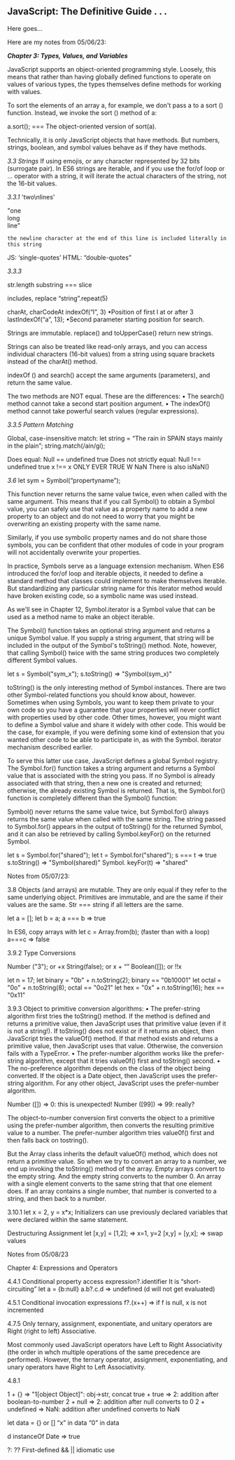 <h2>JavaScript: The Definitive Guide . . .</h2>

Here goes...

Here are my notes from 05/06/23:

<em><b>Chapter 3: Types, Values, and Variables</em></b>

JavaScript supports an object-oriented programming style. Loosely, this means that rather than having globally defined functions to operate on values of various types, the types themselves define methods for working with values.

To sort the elements of an array a, for example, we don't pass a to a sort () function. Instead, we invoke the sort () method of a:

a.sort(); === The object-oriented version of sort(a).

Technically, it is only JavaScript objects that have methods. But numbers, strings, boolean, and symbol values behave as if they have methods.


<em>3.3 Strings</em>
If using emojis, or any character represented by 32 bits (surrogate pair). In ES6 strings are iterable, and if you use the for/of loop or ... operator with a string, it will iterate the actual characters of the string, not the 16-bit values.

<em>3.3.1</em>
'two\nlines'

"one\
long\
line"

`the newline character at the end of this line
 is included literally in this string`

JS: ‘single-quotes’
HTML: “double-quotes” 


<em>3.3.3</em>

str.length
substring === slice

 includes, replace
“string”.repeat(5)

charAt, charCodeAt
indexOf(“l”, 3)
•Position of first l at or after 3
lastIndexOf(“a”, 13);
•Second parameter starting position for search. 

Strings are immutable. replace() and toUpperCase() return new strings. 

Strings can also be treated like read-only arrays, and you can access individual characters (16-bit values) from a string using square brackets instead of the charAt() method. 

indexOf () and search() accept the same arguments (parameters), and return the same value.

The two methods are NOT equal.
These are the differences:
• The search() method cannot take a second start position argument.
• The indexOf() method cannot take powerful search values (regular expressions).


<em>3.3.5 Pattern Matching</em>

Global, case-insensitive match:
let string = “The rain in SPAIN stays mainly in the plain”;
string.match(/ain/gi);

Does equal:    Null == undefined     true
Does not strictly equal:   Null !== undefined     true
x !== x ONLY EVER TRUE W NaN
There is also isNaN()


<em>3.6</em>
let sym = Symbol(“propertyname”);

This function never returns the same value twice, even when called with the same argument. This means that if you call Symbol() to obtain a Symbol value, you can safely use that value as a property name to add a new property to an object and do not need to worry that you might be overwriting an existing property with the same name.

Similarly, if you use symbolic property names and do not share those symbols, you can be confident that other modules of code in your program will not accidentally overwrite your properties.

In practice, Symbols serve as a language extension mechanism. When ES6 introduced the for/of loop and iterable objects, it needed to define a standard method that classes could implement to make themselves iterable. But standardizing any particular string name for this iterator method would have broken existing code, so a symbolic name was used instead.

As we'll see in Chapter 12, Symbol.iterator is a Symbol value that can be used as a method name to make an object iterable.

The Symbol() function takes an optional string argument and returns a unique Symbol value. If you supply a string argument, that string will be included in the output of the Symbol's toString() method. Note, however, that calling Symbol() twice with the same string produces two completely different Symbol values.

let s = Symbol("sym_x");
s.toString()   => "Symbol(sym_x)"

toString() is the only interesting method of Symbol instances. There are two other Symbol-related functions you should know about, however. Sometimes when using Symbols, you want to keep them private to your own code so you have a guarantee that your properties will never conflict with properties used by other code. Other times, however, you might want to define a Symbol value and share it widely with other code. This would be the case, for example, if you were defining some kind of extension that you wanted other code to be able to participate in, as with the Symbol. iterator mechanism described earlier.

To serve this latter use case, JavaScript defines a global Symbol registry. The Symbol.for() function takes a string argument and returns a Symbol value that is associated with the string you pass. If no Symbol is already associated with that string, then a new one is created and returned; otherwise, the already existing Symbol is returned. That is, the Symbol.for() function is completely different than the Symbol() function:

Symbol() never returns the same value twice, but Symbol.for() always returns the same value when called with the same string. The string passed to Symbol.for() appears in the output of toString() for the returned Symbol, and it can also be retrieved by calling Symbol.keyFor() on the returned Symbol.

let s = Symbol.for("shared");
let t = Symbol.for("shared");
s === t    => true
s.toString()    => "Symbol(shared)"
Symbol. keyFor(t)    => "shared"



Notes from 05/07/23:


3.8
Objects (and arrays) are mutable. They are only equal if they refer to the same underlying object. Primitives are immutable, and are the same if their values are the same. Str === string if all letters are the same. 

let a = [];
let b = a;
a === b => true

In ES6, copy arrays with let c = Array.from(b);
(faster than with a loop)
a===c => false 


3.9.2 Type Conversions

Number ("3"); or +x
String(false); or x + “”
Boolean([]); or !!x

let n = 17;
let binary = "0b" + n.toString(2); binary == "0b10001"
let octal = "0o" + n.toString(8); octal == "0o21"
let hex = "0x" + n.toString(16); hex == "0x11"


3.9.3
Object to primitive conversion algorithms:
• The prefer-string algorithm first tries the toString() method. If the method is defined and returns a primitive value, then JavaScript uses that primitive value (even if it is not a string!). If toString() does not exist or if it returns an object, then JavaScript tries the valueOf() method. If that method exists and returns a primitive value, then JavaScript uses that value. Otherwise, the conversion fails with a TypeError.
• The prefer-number algorithm works like the prefer-string algorithm, except that it tries value0f() first and toString() second.
• The no-preference algorithm depends on the class of the object being converted. If the object is a Date object, then JavaScript uses the prefer-string algorithm. For any other object, JavaScript uses the prefer-number algorithm.

Number ([]) => 0: this is unexpected!
Number ([99])  => 99: really?

The object-to-number conversion first converts the object to a primitive using the prefer-number algorithm, then converts the resulting primitive value to a number.
The prefer-number algorithm tries value0f() first and then falls back on tostring().

But the Array class inherits the default valueOf() method, which does not return a primitive value. So when we try to convert an array to a number, we end up invoking the toString() method of the array. Empty arrays convert to the empty string. And the empty string converts to the number 0. An array with a single element converts to the same string that that one element does. If an array contains a single number, that number is converted to a string, and then back to a number.


3.10.1
let x = 2, y = x*x;
Initializers can use previously declared variables that were declared within the same statement.

Destructuring Assignment
let [x,y] = [1,2];   => x=1, y=2
[x,y] = [y,x];        => swap values




Notes from 05/08/23

Chapter 4: Expressions and Operators


4.4.1 Conditional property access
expression?.identifier
It is “short-circuiting”
let a = {b:null}
a.b?.c.d    => undefined  (d will not get evaluated)

4.5.1 Conditional invocation expressions
f?.(x++)   => if f is null, x is not incremented 

4.7.5
Only ternary, assignment, exponentiate, and unitary operators are Right (right to left) Associative.

Most commonly used JavaScript operators have Left to Right Associativity
(the order in whch multiple operations of the same precedence are 
performed). However, the ternary operator, assignment, exponentiating, and 
unary operators have Right to Left Associativity.

4.8.1

1 + {}    =>    "1[object Object]": obj->str, concat
true + true    => 2: addition after boolean-to-number
2 + null      => 2: addition after null converts to 0
2 + undefined    => NaN: addition after undefined converts to NaN


let data = {} or []
“x” in data
“0” in data

d instanceOf Date  => true

?:
?? First-defined
&& || idiomatic use
